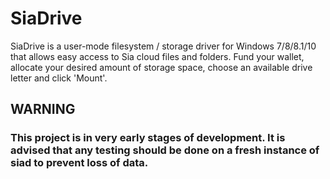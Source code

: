 # SiaDrive
SiaDrive is a user-mode filesystem / storage driver for Windows 7/8/8.1/10 that allows easy access to Sia cloud files and folders. Fund your wallet, allocate your desired amount of storage space, choose an available drive letter and click 'Mount'.  

## WARNING
### **This project is in very early stages of development. It is advised that any testing should be done on a fresh instance of siad to prevent loss of data.**

